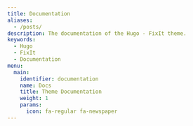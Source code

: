 ```yaml
---
title: Documentation
aliases:
  - /posts/
description: The documentation of the Hugo - FixIt theme.
keywords:
  - Hugo
  - FixIt
  - Documentation
menu:
  main:
    identifier: documentation
    name: Docs
    title: Theme Documentation
    weight: 1
    params: 
      icon: fa-regular fa-newspaper
---
```

